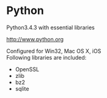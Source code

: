 # Python
Python3.4.3 with essential libraries

http://www.python.org

Configured for Win32, Mac OS X, iOS  
Following libraries are included:
- OpenSSL
- zlib
- bz2
- sqlite
